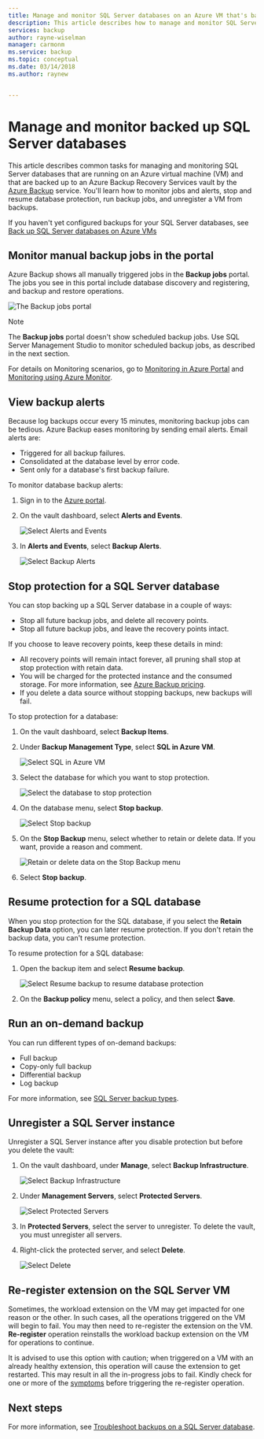 ```yaml
---
title: Manage and monitor SQL Server databases on an Azure VM that's backed up by Azure Backup | Microsoft Docs
description: This article describes how to manage and monitor SQL Server databases that are running on an Azure VM.
services: backup
author: rayne-wiselman
manager: carmonm
ms.service: backup
ms.topic: conceptual
ms.date: 03/14/2018
ms.author: raynew


---
```

# Manage and monitor backed up SQL Server databases


This article describes common tasks for managing and monitoring SQL Server databases that are running on an Azure virtual machine (VM) and that are backed up to an Azure Backup Recovery Services vault by the [Azure Backup](backup-overview.md) service. You'll learn how to monitor jobs and alerts, stop and resume database protection, run backup jobs, and unregister a VM from backups.

If you haven't yet configured backups for your SQL Server databases, see [Back up SQL Server databases on Azure VMs](backup-azure-sql-database.md)

## Monitor manual backup jobs in the portal

Azure Backup shows all manually triggered jobs in the **Backup jobs** portal. The jobs you see in this portal include database discovery and registering, and backup and restore operations.

![The Backup jobs portal](./media/backup-azure-sql-database/jobs-list.png)

> [!NOTE]
> The **Backup jobs** portal doesn't show scheduled backup jobs. Use SQL Server Management Studio to monitor scheduled backup jobs, as described in the next section.
>

For details on Monitoring scenarios, go to [Monitoring in Azure Portal](backup-azure-monitoring-built-in-monitor.md) and [Monitoring using Azure Monitor](backup-azure-monitoring-use-azuremonitor.md).  


## View backup alerts

Because log backups occur every 15 minutes, monitoring backup jobs can be tedious. Azure Backup eases monitoring by sending email alerts. Email alerts are:

- Triggered for all backup failures.
- Consolidated at the database level by error code.
- Sent only for a database's first backup failure.

To monitor database backup alerts:

1. Sign in to the [Azure portal](https://portal.azure.com).

2. On the vault dashboard, select **Alerts and Events**.

   ![Select Alerts and Events](./media/backup-azure-sql-database/vault-menu-alerts-events.png)

3. In **Alerts and Events**, select **Backup Alerts**.

   ![Select Backup Alerts](./media/backup-azure-sql-database/backup-alerts-dashboard.png)

## Stop protection for a SQL Server database

You can stop backing up a SQL Server database in a couple of ways:

* Stop all future backup jobs, and delete all recovery points.
* Stop all future backup jobs, and leave the recovery points intact.

If you choose to leave recovery points, keep these details in mind:

* All recovery points will remain intact forever, all pruning shall stop at stop protection with retain data.
* You will be charged for the protected instance and the consumed storage. For more information, see [Azure Backup pricing](https://azure.microsoft.com/pricing/details/backup/).
* If you delete a data source without stopping backups, new backups will fail.

To stop protection for a database:

1. On the vault dashboard, select **Backup Items**.

2. Under **Backup Management Type**, select **SQL in Azure VM**.

    ![Select SQL in Azure VM](./media/backup-azure-sql-database/sql-restore-backup-items.png)

3. Select the database for which you want to stop protection.

    ![Select the database to stop protection](./media/backup-azure-sql-database/sql-restore-sql-in-vm.png)

4. On the database menu, select **Stop backup**.

    ![Select Stop backup](./media/backup-azure-sql-database/stop-db-button.png)


5. On the **Stop Backup** menu, select whether to retain or delete data. If you want, provide a reason and comment.

    ![Retain or delete data on the Stop Backup menu](./media/backup-azure-sql-database/stop-backup-button.png)

6. Select **Stop backup**.


## Resume protection for a SQL database

When you stop protection for the SQL database, if you select the **Retain Backup Data** option, you can later resume protection. If you don't retain the backup data, you can't resume protection.

To resume protection for a SQL database:

1. Open the backup item and select **Resume backup**.

    ![Select Resume backup to resume database protection](./media/backup-azure-sql-database/resume-backup-button.png)

2. On the **Backup policy** menu, select a policy, and then select **Save**.

## Run an on-demand backup

You can run different types of on-demand backups:

* Full backup
* Copy-only full backup
* Differential backup
* Log backup

For more information, see [SQL Server backup types](backup-architecture.md#sql-server-backup-types).

## Unregister a SQL Server instance

Unregister a SQL Server instance after you disable protection but before you delete the vault:

1. On the vault dashboard, under **Manage**, select **Backup Infrastructure**.  

   ![Select Backup Infrastructure](./media/backup-azure-sql-database/backup-infrastructure-button.png)

2. Under **Management Servers**, select **Protected Servers**.

   ![Select Protected Servers](./media/backup-azure-sql-database/protected-servers.png)

3. In **Protected Servers**, select the server to unregister. To delete the vault, you must unregister all servers.

4. Right-click the protected server, and select **Delete**.

   ![Select Delete](./media/backup-azure-sql-database/delete-protected-server.png)

## Re-register extension on the SQL Server VM

Sometimes, the workload extension on the VM may get impacted for one reason or the other. In such cases, all the operations triggered on the VM will begin to fail. You may then need to re-register the extension on the VM. **Re-register** operation reinstalls the workload backup extension on the VM for operations to continue.  <br>

It is advised to use this option with caution; when triggered on a VM with an already healthy extension, this operation will cause the extension to get restarted. This may result in all the in-progress jobs to fail. Kindly check for one or more of the [symptoms](backup-sql-server-azure-troubleshoot.md#symptoms) before triggering the re-register operation.

## Next steps

For more information, see [Troubleshoot backups on a SQL Server database](backup-sql-server-azure-troubleshoot.md).
